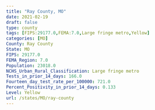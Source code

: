 ```yaml
---
title: "Ray County, MO"
date: 2021-02-19
draft: false
type: county
tags: [FIPS:29177.0,FEMA:7.0,Large fringe metro,Yellow]
categories: [MO]
County: Ray County
State: MO
FIPS: 29177.0
FEMA_Region: 7.0
Population: 23018.0
NCHS_Urban_Rural_Classification: Large fringe metro
Tests_in_prior_14_days: 166.0
Fourteen_day_test_rate_per_100000: 721.0
Percent_Positivity_in_prior_14_days: 0.133
Level: Yellow
url: /states/MO/ray-county
---
```



